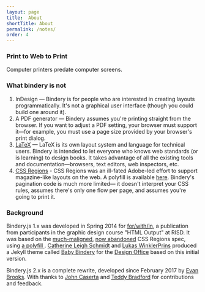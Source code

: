 ```yaml
---
layout: page
title:  About
shortTitle: About
permalink: /notes/
order: 4
---
```


<!-- ## Notes -->

### Print to Web to Print

Computer printers predate computer screens.

### What bindery is not

1. InDesign — Bindery is for people who are interested in creating layouts
programmatically. It's not a graphical user interface (though you could build one around it).
2. A PDF generator — Bindery assumes you're printing straight from
  the browser. If you want to adjust a PDF setting, your browser must support it—for
  example, you must use a page size provided by your browser's print dialog.
3. [LaTeX](https://www.latex-project.org/) — LaTeX is its own layout system and language for technical users. Bindery is intended to let everyone who knows web standards (or is learning) to design books. It takes advantage of all the existing tools and documentation—browsers, text editors, web inspectors, etc.
4. [CSS Regions]() - CSS Regions was an ill-fated Adobe-led effort to support magazine-like layouts on the web. A polyfill is available [here](https://github.com/FremyCompany/css-regions-polyfill). Bindery's pagination code is much more limited— it doesn't interpret your CSS rules, assumes there's only one flow per page, and assumes you're going to print it.


### Background

Bindery.js 1.x was developed in Spring 2014 for [for/with/in](http://htmloutput.risd.gd/),
a publication from participants in the graphic design course "HTML Output" at RISD. It was based on the [much-maligned](https://alistapart.com/blog/post/css-regions-considered-harmful), [now abandoned](https://arstechnica.com/information-technology/2014/01/google-plans-to-dump-adobe-css-tech-to-make-blink-fast-not-rich/) CSS Regions spec, using [a polyfill ](https://github.com/FremyCompany/css-regions-polyfill). [Catherine Leigh Schmidt](http://cath.land) and [Lukas WinklerPrins](http://ltwp.net) produced a Jekyll theme called [Baby Bindery](https://github.com/thedesignoffice/babybindery) for the [Design Office](http://thedesignoffice.org/) based on this initial version.

Bindery.js 2.x is a complete rewrite, developed since February 2017 by [Evan Brooks](http://evanbrooks.info). With thanks to [John Caserta](http://johncaserta.com/) and [Teddy Bradford](#) for contributions and feedback.
